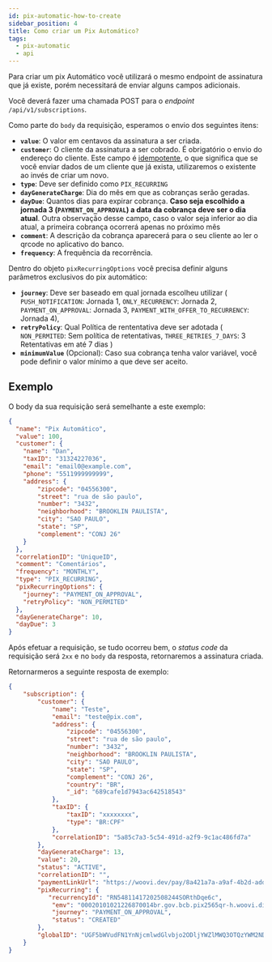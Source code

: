 ```yaml
---
id: pix-automatic-how-to-create
sidebar_position: 4
title: Como criar um Pix Automático?
tags:
  - pix-automatic
  - api
---
```


Para criar um pix Automático você utilizará o mesmo endpoint de assinatura que já existe, porém necessitará de enviar alguns campos adicionais.

Você deverá fazer uma chamada POST para o _endpoint_ `/api/v1/subscriptions`.

Como parte do `body` da requisição, esperamos o envio dos seguintes itens:

- **`value`**: O valor em centavos da assinatura a ser criada.
- **`customer`**: O cliente da assinatura a ser cobrado. É obrigatório o envio do endereço do cliente. Este campo é [idempotente](../concepts/idempotence.md), o que significa que se você enviar dados de um cliente que já exista, utilizaremos o existente ao invés de criar um novo.
- **`type`**: Deve ser definido como `PIX_RECURRING`
- **`dayGenerateCharge`**: Dia do mês em que as cobranças serão geradas. 
- **`dayDue`**: Quantos dias para expirar cobrança. 
**Caso seja escolhido a jornada 3 (``PAYMENT_ON_APPROVAL``) a data da cobrança deve ser o dia atual**. 
Outra observação desse campo, caso o valor seja inferior ao dia atual, a primeira cobrança ocorrerá apenas no próximo mês
- **`comment`**: A descrição da cobrança aparecerá para o seu cliente ao ler o qrcode no aplicativo do banco.
- **`frequency`**: A frequência da recorrência.

Dentro do objeto `pixRecurringOptions` você precisa definir alguns parâmetros exclusivos do pix automático:

- **`journey`**: Deve ser baseado em qual jornada escolheu utilizar ( `PUSH_NOTIFICATION`: Jornada 1, `ONLY_RECURRENCY`: Jornada 2,  `PAYMENT_ON_APPROVAL`: Jornada 3, `PAYMENT_WITH_OFFER_TO_RECURRENCY`: Jornada 4),
- **`retryPolicy`**: Qual Política de rententativa deve ser adotada ( `NON_PERMITED`: Sem política de retentativas, `THREE_RETRIES_7_DAYS`: 3 Retentativas em até 7 dias )
- **`minimumValue`** (Opcional): Caso sua cobrança tenha valor variável, você pode definir o valor mínimo a que deve ser aceito.

## Exemplo

O body da sua requisição será semelhante a este exemplo:

```json
{
  "name": "Pix Automático",
  "value": 100,
  "customer": {
    "name": "Dan",
    "taxID": "31324227036",
    "email": "email0@example.com",
    "phone": "5511999999999",
    "address": {
        "zipcode": "04556300",
        "street": "rua de são paulo",
        "number": "3432",
        "neighborhood": "BROOKLIN PAULISTA",
        "city": "SAO PAULO",
        "state": "SP",
        "complement": "CONJ 26"
    }
  },
  "correlationID": "UniqueID",
  "comment": "Comentários",
  "frequency": "MONTHLY",
  "type": "PIX_RECURRING",
  "pixRecurringOptions": {
    "journey": "PAYMENT_ON_APPROVAL",
    "retryPolicy": "NON_PERMITED"
  },
  "dayGenerateCharge": 10,
  "dayDue": 3
}
```

Após efetuar a requisição, se tudo ocorreu bem, o _status code_ da requisição será `2xx` e no `body` da resposta, retornaremos a assinatura criada.

Retornarmeros a seguinte resposta de exemplo:

```json
{
    "subscription": {
        "customer": {
            "name": "Teste",
            "email": "teste@pix.com",
            "address": {
                "zipcode": "04556300",
                "street": "rua de são paulo",
                "number": "3432",
                "neighborhood": "BROOKLIN PAULISTA",
                "city": "SAO PAULO",
                "state": "SP",
                "complement": "CONJ 26",
                "country": "BR",
                "_id": "689cafe1d7943ac642518543"
            },
            "taxID": {
                "taxID": "xxxxxxxx",
                "type": "BR:CPF"
            },
            "correlationID": "5a85c7a3-5c54-491d-a2f9-9c1ac486fd7a"
        },
        "dayGenerateCharge": 13,
        "value": 20,
        "status": "ACTIVE",
        "correlationID": "",
        "paymentLinkUrl": "https://woovi.dev/pay/8a421a7a-a9af-4b2d-add8-54fc1ac4320f",
        "pixRecurring": {
           "recurrencyId": "RN54811417202508244SORthDqe6c",
            "emv": "00020101021226870014br.gov.bcb.pix2565qr-h.woovi.digital/qr/v2/cob/464bf2d4-3b4b-4633-a9fc-c4b492f76e035204000053039865802BR5911Pedro Woovi6007VITORIA62070503***80870014br.gov.bcb.pix2565qr-h.woovi.digital/qr/v2/rec/a8493991-b364-4821-acea-f548ee239f416304E887",
            "journey": "PAYMENT_ON_APPROVAL",
            "status": "CREATED"
        },
        "globalID": "UGF5bWVudFN1YnNjcmlwdGlvbjo2ODljYWZlMWQ3OTQzYWM2NDI1MTg1NGY="
    }
}
```